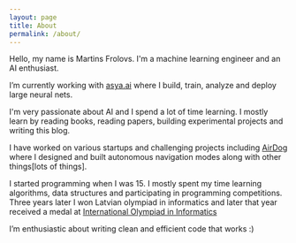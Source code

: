 ```yaml
---
layout: page
title: About
permalink: /about/
---
```


Hello, my name is Martins Frolovs. I'm a machine learning engineer and an AI enthusiast. 

I’m currently working with [asya.ai](https://asya.ai/) where I build, train, analyze and deploy large neural nets. 

I'm very passionate about AI and I spend a lot of time learning. I mostly learn by reading books, reading papers, building experimental projects and writing this blog. 

I have worked on various startups and challenging projects including [AirDog](https://youtu.be/aDI3NOwm2k0) where I designed and built autonomous navigation modes along with other things[lots of things].

I started programming when I was 15. I mostly spent my time learning algorithms, data structures and participating in programming competitions. Three years later I won Latvian olympiad in informatics and later that year received a medal at [International Olympiad in Informatics](https://stats.ioinformatics.org/people/1480) 

I’m enthusiastic about writing clean and efficient code that works :) 

